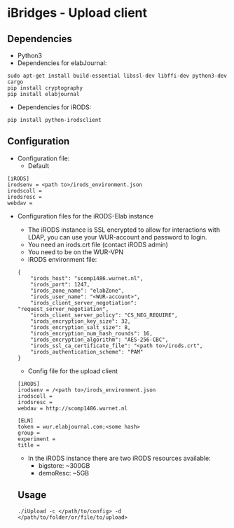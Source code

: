 # iBridges - Upload client

## Dependencies

- Python3
- Dependencies for elabJournal:

```
sudo apt-get install build-essential libssl-dev libffi-dev python3-dev cargo
pip install cryptography
pip install elabjournal
```

- Dependencies for iRODS:

```
pip install python-irodsclient
```

## Configuration

- Configuration file:
  - Default

```
[iRODS]
irodsenv = <path to>/irods_environment.json
irodscoll = 
irodsresc = 
webdav = 
```

- Configuration files for the iRODS-Elab instance

  - The iRODS instance is SSL encrypted to allow for interactions with LDAP, you can use your WUR-account and password to login.
  - You need an irods.crt file (contact iRODS admin)
  - You need to be on the WUR-VPN
  - iRODS environment file:

  ```
  {
      "irods_host": "scomp1486.wurnet.nl",
      "irods_port": 1247,
      "irods_zone_name": "elabZone",
      "irods_user_name": "<WUR-account>", 
      "irods_client_server_negotiation": "request_server_negotiation",
      "irods_client_server_policy": "CS_NEG_REQUIRE",
      "irods_encryption_key_size": 32,
      "irods_encryption_salt_size": 8,
      "irods_encryption_num_hash_rounds": 16,
      "irods_encryption_algorithm": "AES-256-CBC",
      "irods_ssl_ca_certificate_file": "<path to>/irods.crt",
      "irods_authentication_scheme": "PAM"
  }
  ```

  - Config file for the upload client

  ```
  [iRODS]
  irodsenv = /<path to>/irods_environment.json
  irodscoll = 
  irodsresc = 
  webdav = http://scomp1486.wurnet.nl
  
  [ELN]
  token = wur.elabjournal.com;<some hash>
  group =
  experiment =
  title =
  ```

  - In the iRODS instance there are two iRODS resources available:
    - bigstore: ~300GB
    - demoResc: ~5GB

  ## Usage

  ```
  ./iUpload -c </path/to/config> -d </path/to/folder/or/file/to/upload>
  ```

  